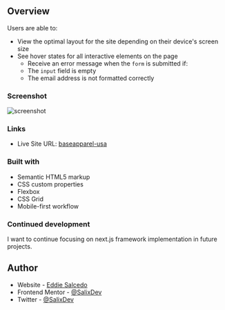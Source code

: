 ## Overview

Users are able to:

- View the optimal layout for the site depending on their device's screen size
- See hover states for all interactive elements on the page
  - Receive an error message when the `form` is submitted if:
  - The `input` field is empty
  - The email address is not formatted correctly

### Screenshot

![screenshot](https://res.cloudinary.com/dz209s6jk/image/upload/q_auto:good,w_900/Challenges/oxwdbpj64r1au0gp1frc.jpg)


### Links

- Live Site URL: [baseapparel-usa](https://baseapparel-usa.netlify.app/)

<!-- ## My process -->

### Built with

- Semantic HTML5 markup
- CSS custom properties
- Flexbox
- CSS Grid
- Mobile-first workflow

<!-- ### What I learned -->


### Continued development

I want to continue focusing on next.js framework implementation in future projects.

<!-- ### Useful resources

- [Example resource 1](https://www.example.com) - This helped me for XYZ reason. I really liked this pattern and will use it going forward.
- [Example resource 2](https://www.example.com) - This is an amazing article which helped me finally understand XYZ. I'd recommend it to anyone still learning this concept. -->


## Author

- Website - [Eddie Salcedo](https://wwww.eddiesalcedo.com)
- Frontend Mentor - [@SalixDev](https://www.frontendmentor.io/profile/SalixDev)
- Twitter - [@SalixDev](https://www.twitter.com/salixdev)